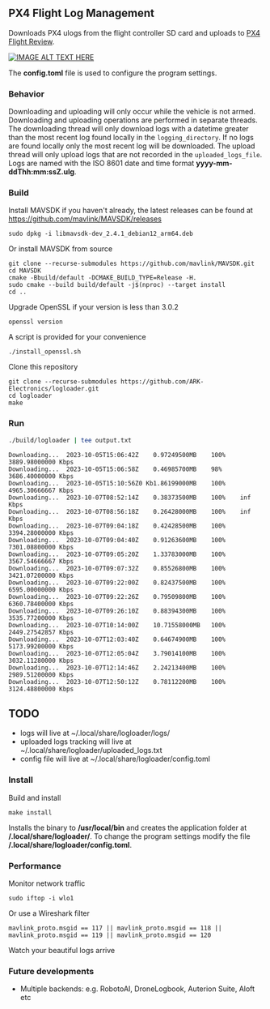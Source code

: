 ## PX4 Flight Log Management
Downloads PX4 ulogs from the flight controller SD card and uploads to [PX4 Flight Review](https://review.px4.io/).

[![IMAGE ALT TEXT HERE](https://img.youtube.com/vi/7GveNCRZMNM/0.jpg)](https://www.youtube.com/watch?v=7GveNCRZMNM)

The **config.toml** file is used to configure the program settings.

### Behavior
Downloading and uploading will only occur while the vehicle is not armed. Downloading and uploading operations are performed in separate threads. The downloading thread will only download logs with a datetime greater than the most recent log found locally in the `logging_directory`. If no logs are found locally only the most recent log will be downloaded. The upload thread will only upload logs that are not recorded in the `uploaded_logs_file`. Logs are named with the ISO 8601 date and time format **yyyy-mm-ddThh:mm:ssZ.ulg**.

### Build
Install MAVSDK if you haven't already, the latest releases can be found at https://github.com/mavlink/MAVSDK/releases
```
sudo dpkg -i libmavsdk-dev_2.4.1_debian12_arm64.deb
```
Or install MAVSDK from source
```
git clone --recurse-submodules https://github.com/mavlink/MAVSDK.git
cd MAVSDK
cmake -Bbuild/default -DCMAKE_BUILD_TYPE=Release -H.
sudo cmake --build build/default -j$(nproc) --target install
cd ..
```
Upgrade OpenSSL if your version is less than 3.0.2
```
openssl version
```
A script is provided for your convenience
```
./install_openssl.sh
```

Clone this repository
```
git clone --recurse-submodules https://github.com/ARK-Electronics/logloader.git
cd logloader
make
```

### Run
```bash
./build/logloader | tee output.txt
```

```
Downloading...	2023-10-05T15:06:42Z	0.97249500MB	100%	3889.98000000 Kbps
Downloading...	2023-10-05T15:06:58Z	0.46985700MB	98%	3686.40000000 Kbps
Downloading...	2023-10-05T15:10:56Z0 Kb1.86199000MB	100%	4965.30666667 Kbps
Downloading...	2023-10-07T08:52:14Z	0.38373500MB	100%	inf Kbps
Downloading...	2023-10-07T08:56:18Z	0.26428000MB	100%	inf Kbps
Downloading...	2023-10-07T09:04:18Z	0.42428500MB	100%	3394.28000000 Kbps
Downloading...	2023-10-07T09:04:40Z	0.91263600MB	100%	7301.08800000 Kbps
Downloading...	2023-10-07T09:05:20Z	1.33783000MB	100%	3567.54666667 Kbps
Downloading...	2023-10-07T09:07:32Z	0.85526800MB	100%	3421.07200000 Kbps
Downloading...	2023-10-07T09:22:00Z	0.82437500MB	100%	6595.00000000 Kbps
Downloading...	2023-10-07T09:22:26Z	0.79509800MB	100%	6360.78400000 Kbps
Downloading...	2023-10-07T09:26:10Z	0.88394300MB	100%	3535.77200000 Kbps
Downloading...	2023-10-07T10:14:00Z	10.71558000MB	100%	2449.27542857 Kbps
Downloading...	2023-10-07T12:03:40Z	0.64674900MB	100%	5173.99200000 Kbps
Downloading...	2023-10-07T12:05:04Z	3.79014100MB	100%	3032.11280000 Kbps
Downloading...	2023-10-07T12:14:46Z	2.24213400MB	100%	2989.51200000 Kbps
Downloading...	2023-10-07T12:50:12Z	0.78112200MB	100%	3124.48800000 Kbps
```

## TODO
- logs will live at ~/.local/share/logloader/logs/
- uploaded logs tracking will live at ~/.local/share/logloader/uploaded_logs.txt
- config file will live at ~/.local/share/logloader/config.toml

### Install
Build and install
```
make install
```

Installs the binary to **/usr/local/bin** and creates the application folder at **/.local/share/logloader/**. To change the program settings modify the file **/.local/share/logloader/config.toml**.

### Performance
Monitor network traffic
```
sudo iftop -i wlo1
```
Or use a Wireshark filter
```
mavlink_proto.msgid == 117 || mavlink_proto.msgid == 118 || mavlink_proto.msgid == 119 || mavlink_proto.msgid == 120
```

Watch your beautiful logs arrive

### Future developments
- Multiple backends: e.g. RobotoAI, DroneLogbook, Auterion Suite, Aloft etc
